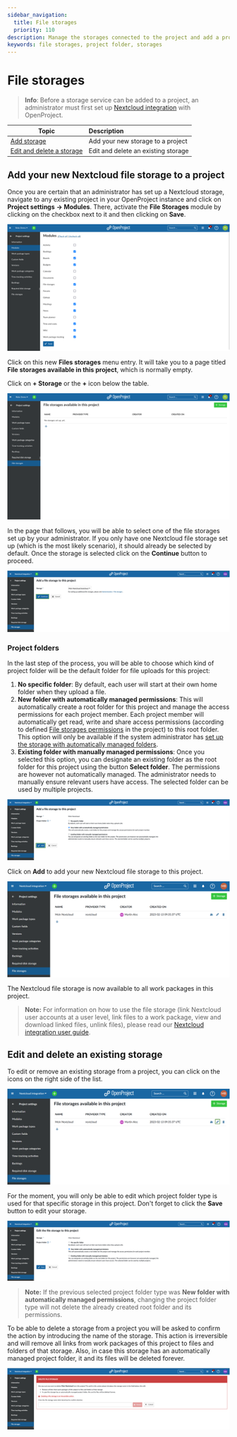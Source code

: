 ```yaml
---
sidebar_navigation:
  title: File storages
  priority: 110
description: Manage the storages connected to the project and add a project folder.
keywords: file storages, project folder, storages
---
```

# File storages

>**Info**: Before a storage service can be added to a project, an administrator must first set up [Nextcloud integration](../../../../system-admin-guide/integrations/nextcloud/) with OpenProject.

| Topic                                                             | Description                         |
|-------------------------------------------------------------------|:------------------------------------|
| [Add storage](#add-your-new-nextcloud-file-storage-to-a-project)  | Add your new storage to a project   |
| [Edit and delete a storage](#edit-and-delete-an-existing-storage) | Edit and delete an existing storage |

## Add your new Nextcloud file storage to a project

Once you are certain that an administrator has set up a Nextcloud storage, navigate to any existing project in your OpenProject instance and click on  **Project settings** **→ Modules**. There, activate the **File Storages** module by clicking on the checkbox next to it and then clicking on **Save**.

![List of modules activated for a project](project-modules.png)

Click on this new **Files storages** menu entry. It will take you to a page titled **File storages available in this project**, which is normally empty.

Click on **+ Storage** or the **+** icon below the table.

![List of file storages available to a project, empty](file-storages-available-in-project.png)

In the page that follows, you will be able to select one of the file storages set up by your administrator. If you only have one Nextcloud file storage set up (which is the most likely scenario), it should already be selected by default. Once the storage is selected click on the **Continue** button to proceed.

![Select the desired storage](storage-add-new.png)

### Project folders

In the last step of the process, you will be able to choose which kind of project folder will be the default folder for file uploads for this project:

1. **No specific folder**: By default, each user will start at their own home folder when they upload a file.
2. **New folder with automatically managed permissions**: This will automatically create a root folder for this project and manage the access permissions for each project member. Each project member will automatically get read, write and share access permissions (according to defined [File storages permissions](../../../system-admin-guide/users-permissions/roles-permissions/#permissions) in the project) to this root folder. This option will only be available if the system administrator has [set up the storage with automatically managed folders](../../../system-admin-guide/integrations/nextcloud/).
3. **Existing folder with manually managed permissions**: Once you selected this option, you can designate an existing folder as the root folder for this project using the button **Select folder**. The permissions are however not automatically managed. The administrator needs to manually ensure relevant users have access. The selected folder can be used by multiple projects.

![Select the project folder type](storage-add-project-folder.png)

Click on **Add** to add your new Nextcloud file storage to this project.

![List of project storages](storage-list.png)

The Nextcloud file storage is now available to all work packages in this project. 

> **Note:** For information on how to use the file storage (link Nextcloud user accounts at a user level, link files to a work package, view and download linked files, unlink files), please read our [Nextcloud integration user guide](../../../nextcloud-integration/).

## Edit and delete an existing storage

To edit or remove an existing storage from a project, you can click on the icons on the right side of the list.

![List of project storages, edit or delete](storage-list-edit-delete.png)

For the moment, you will only be able to edit which project folder type is used for that specific storage in this project. Don't forget to click the **Save** button to edit your storage. 

![Edit the project folder type](storage-edit.png)

> **Note:** If the previous selected project folder type was **New folder with automatically managed permissions**, changing the project folder type will not delete the already created root folder and its permissions.

To be able to delete a storage from a project you will be asked to confirm the action by introducing the name of the storage. This action is irreversible and will remove all links from work packages of this project to files and folders of that storage. Also, in case this storage has an automatically managed project folder, it and its files will be deleted forever.

![Delete a storage from a project](storage-delete.png)
